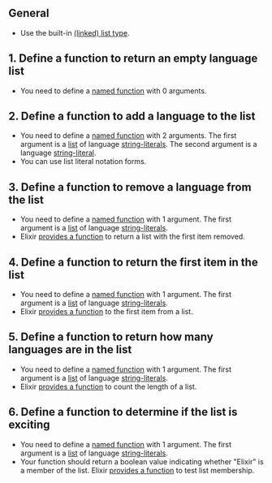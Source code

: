 ## General

- Use the built-in [(linked) list type][list].

## 1. Define a function to return an empty language list

- You need to define a [named function][named-function] with 0 arguments.

## 2. Define a function to add a language to the list

- You need to define a [named function][named-function] with 2 arguments. The first argument is a [list][list] of language [string-literals][string]. The second argument is a language [string-literal][string].
- You can use list literal notation forms.

## 3. Define a function to remove a language from the list

- You need to define a [named function][named-function] with 1 argument. The first argument is a [list][list] of language [string-literals][string].
- Elixir [provides a function][list-ref] to return a list with the first item removed.

## 4. Define a function to return the first item in the list

- You need to define a [named function][named-function] with 1 argument. The first argument is a [list][list] of language [string-literals][string].
- Elixir [provides a function][list-ref] to the first item from a list.

## 5. Define a function to return how many languages are in the list

- You need to define a [named function][named-function] with 1 argument. The first argument is a [list][list] of language [string-literals][string].
- Elixir [provides a function][list-ref] to count the length of a list.

## 6. Define a function to determine if the list is exciting

- You need to define a [named function][named-function] with 1 argument. The first argument is a [list][list] of language [string-literals][string].
- Your function should return a boolean value indicating whether "Elixir" is a member of the list. Elixir [provides a function][list-ref] to test list membership.

[list]: https://elixir-lang.org/getting-started/basic-types.html#linked-lists
[named-function]: https://elixir-lang.org/getting-started/modules-and-functions.html#named-functions
[string]: https://elixir-lang.org/getting-started/basic-types.html#strings
[list-ref]: https://hexdocs.pm/elixir/List.html
